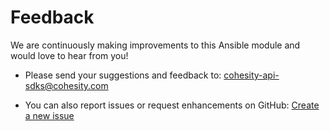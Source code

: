 # Feedback

We are continuously making improvements to this Ansible module and would love to hear from you!

* Please send your suggestions and feedback to: [cohesity-api-sdks@cohesity.com](mailto:cohesity-api-sdks@cohesity.com)

* You can also report issues or request enhancements on GitHub: [Create a new issue](https://github.com/cohesity/cohesity-ansible-module/issues/new)

